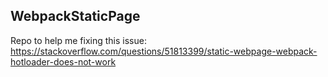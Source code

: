 ## WebpackStaticPage

Repo to help me fixing this issue:
https://stackoverflow.com/questions/51813399/static-webpage-webpack-hotloader-does-not-work
